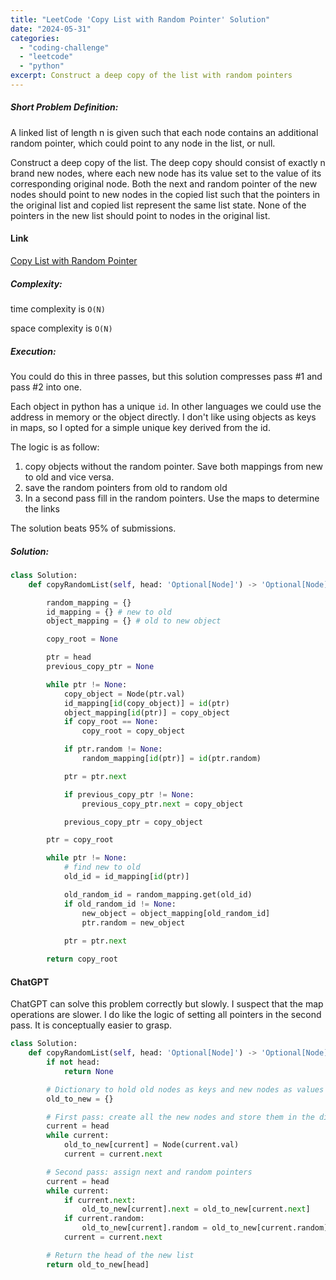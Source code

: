```yaml
---
title: "LeetCode 'Copy List with Random Pointer' Solution"
date: "2024-05-31"
categories: 
  - "coding-challenge"
  - "leetcode"
  - "python"
excerpt: Construct a deep copy of the list with random pointers
---
```


##### Short Problem Definition:

A linked list of length n is given such that each node contains an additional random pointer, which could point to any node in the list, or null.

Construct a deep copy of the list. The deep copy should consist of exactly n brand new nodes, where each new node has its value set to the value of its corresponding original node. Both the next and random pointer of the new nodes should point to new nodes in the copied list such that the pointers in the original list and copied list represent the same list state. None of the pointers in the new list should point to nodes in the original list.

#### Link

[Copy List with Random Pointer](https://leetcode.com/problems/copy-list-with-random-pointer)

##### Complexity:

time complexity is `O(N)`

space complexity is `O(N)`

##### Execution:

You could do this in three passes, but this solution compresses pass #1 and pass #2 into one.

Each object in python has a unique `id`. In other languages we could use the address in memory or the object directly.
I don't like using objects as keys in maps, so I opted for a simple unique key derived from the id.

The logic is as follow:
1. copy objects without the random pointer. Save both mappings from new to old and vice versa.
2. save the random pointers from old to random old
3. In a second pass fill in the random pointers. Use the maps to determine the links

The solution beats 95% of submissions.

##### Solution:

```python
class Solution:
    def copyRandomList(self, head: 'Optional[Node]') -> 'Optional[Node]':

        random_mapping = {}
        id_mapping = {} # new to old
        object_mapping = {} # old to new object

        copy_root = None

        ptr = head
        previous_copy_ptr = None

        while ptr != None:
            copy_object = Node(ptr.val)
            id_mapping[id(copy_object)] = id(ptr)
            object_mapping[id(ptr)] = copy_object
            if copy_root == None:
                copy_root = copy_object

            if ptr.random != None:
                random_mapping[id(ptr)] = id(ptr.random)

            ptr = ptr.next

            if previous_copy_ptr != None:
                previous_copy_ptr.next = copy_object

            previous_copy_ptr = copy_object

        ptr = copy_root

        while ptr != None:
            # find new to old
            old_id = id_mapping[id(ptr)]

            old_random_id = random_mapping.get(old_id)
            if old_random_id != None:
                new_object = object_mapping[old_random_id]
                ptr.random = new_object
            
            ptr = ptr.next

        return copy_root
```

#### ChatGPT

ChatGPT can solve this problem correctly but slowly. I suspect that the map operations are slower.
I do like the logic of setting all pointers in the second pass. It is conceptually easier to grasp.

```python
class Solution:
    def copyRandomList(self, head: 'Optional[Node]') -> 'Optional[Node]':
        if not head:
            return None

        # Dictionary to hold old nodes as keys and new nodes as values
        old_to_new = {}

        # First pass: create all the new nodes and store them in the dictionary
        current = head
        while current:
            old_to_new[current] = Node(current.val)
            current = current.next

        # Second pass: assign next and random pointers
        current = head
        while current:
            if current.next:
                old_to_new[current].next = old_to_new[current.next]
            if current.random:
                old_to_new[current].random = old_to_new[current.random]
            current = current.next

        # Return the head of the new list
        return old_to_new[head]
```